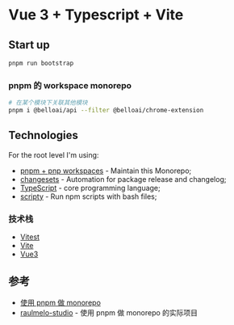 # Vue 3 + Typescript + Vite

## Start up

```bash
pnpm run bootstrap

```

### pnpm 的 workspace monorepo

```bash
# 在某个模块下关联其他模块
pnpm i @belloai/api --filter @belloai/chrome-extension
```

## Technologies

For the root level I'm using:

- [pnpm + pnp workspaces](https://pnpm.io/) - Maintain this Monorepo;
- [changesets](https://github.com/atlassian/changesets) - Automation for package release and changelog;
- [TypeScript](https://www.typescriptlang.org/) - core programming language;
- [scripty](https://www.npmjs.com/package/scripty) - Run npm scripts with bash files;

### 技术栈

- [Vitest](https://vitest.dev/)
- [Vite](https://vitejs.dev/)
- [Vue3](https://v3.vuejs.org/)

## 参考

- [使用 pnpm 做 monorepo](https://juejin.cn/post/7055281852789047304)
- [raulmelo-studio](https://github.com/raulfdm/raulmelo-studio) - 使用 pnpm 做 monorepo 的实际项目
